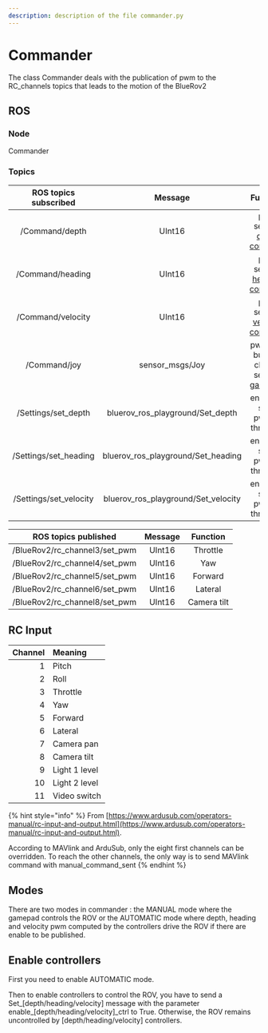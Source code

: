```yaml
---
description: description of the file commander.py
---
```


# Commander

The class Commander deals with the publication of pwm to the RC\_channels topics that leads to the motion of the BlueRov2

## **ROS** 

### Node

Commander

### Topics

| ROS topics subscribed | Message | Function |
| :---: | :---: | :---: |
| /Command/depth | UInt16 | pwm sent by [depth controller](controllers/depth-control.md) |
| /Command/heading | UInt16 | pwm sent by [heading controller](controllers/heading-control.md) |
| /Command/velocity | UInt16 | pwm sent by [velocity controller](controllers/velocity-control.md) |
| /Command/joy | sensor\_msgs/Joy | pwm and buttons clicked sent by [gamepad](controllers/gamepad.md) |
| /Settings/set\_depth | bluerov\_ros\_playground/Set\_depth | enable to send pwm to thrusters |
| /Settings/set\_heading | bluerov\_ros\_playground/Set\_heading | enable to send pwm to thrusters |
| /Settings/set\_velocity | bluerov\_ros\_playground/Set\_velocity | enable to send pwm to thrusters |

| ROS topics published | Message | Function |
| :---: | :---: | :---: |
| /BlueRov2/rc\_channel3/set\_pwm | UInt16 | Throttle |
| /BlueRov2/rc\_channel4/set\_pwm | UInt16 | Yaw |
| /BlueRov2/rc\_channel5/set\_pwm | UInt16 | Forward |
| /BlueRov2/rc\_channel6/set\_pwm | UInt16 | Lateral |
| /BlueRov2/rc\_channel8/set\_pwm | UInt16 | Camera tilt |

## RC Input

| Channel | Meaning |
| ---: | :--- |
| 1 | Pitch |
| 2 | Roll |
| 3 | Throttle |
| 4 | Yaw |
| 5 | Forward |
| 6 |  Lateral |
| 7 | Camera pan |
| 8 | Camera tilt |
| 9 | Light 1 level |
| 10 | Light 2 level |
| 11 | Video switch |

{% hint style="info" %}
From [https://www.ardusub.com/operators-manual/rc-input-and-output.html](https://www.ardusub.com/operators-manual/rc-input-and-output.html).

According to MAVlink and ArduSub, only the eight first channels can be overridden. To reach the other channels, the only way is to send MAVlink command with manual\_command\_sent 
{% endhint %}

## Modes

There are two modes in commander : the MANUAL mode where the gamepad controls the ROV or the AUTOMATIC mode where depth, heading and velocity pwm computed by the controllers drive the ROV if there are enable to be published.

## Enable controllers

First you need to enable AUTOMATIC mode.

Then to enable controllers to control the ROV, you have to send a Set\_\[depth/heading/velocity\] message with the parameter enable\_\[depth/heading/velocity\]\_ctrl to True. Otherwise, the ROV remains uncontrolled by \[depth/heading/velocity\] controllers.

